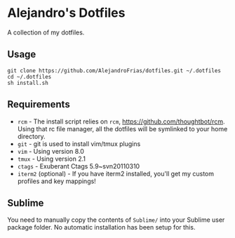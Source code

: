 # Alejandro's Dotfiles

A collection of my dotfiles.

## Usage

```
git clone https://github.com/AlejandroFrias/dotfiles.git ~/.dotfiles
cd ~/.dotfiles
sh install.sh
```

## Requirements

  * `rcm` - The install script relies on `rcm`, https://github.com/thoughtbot/rcm. Using
    that rc file manager, all the dotfiles will be symlinked to your home directory.
  * `git` - git is used to install vim/tmux plugins
  * `vim` - Using version 8.0
  * `tmux` - Using version 2.1
  * `ctags` - Exuberant Ctags 5.9~svn20110310
  * `iterm2` (optional) - If you have iterm2 installed, you'll get my custom profiles and key mappings!

## Sublime

You need to manually copy the contents of `Sublime/` into your Sublime user package folder.
No automatic installation has been setup for this.
